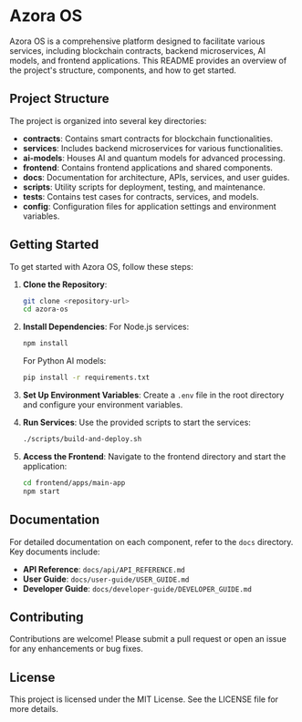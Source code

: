 # Azora OS

Azora OS is a comprehensive platform designed to facilitate various services, including blockchain contracts, backend microservices, AI models, and frontend applications. This README provides an overview of the project's structure, components, and how to get started.

## Project Structure

The project is organized into several key directories:

- **contracts**: Contains smart contracts for blockchain functionalities.
- **services**: Includes backend microservices for various functionalities.
- **ai-models**: Houses AI and quantum models for advanced processing.
- **frontend**: Contains frontend applications and shared components.
- **docs**: Documentation for architecture, APIs, services, and user guides.
- **scripts**: Utility scripts for deployment, testing, and maintenance.
- **tests**: Contains test cases for contracts, services, and models.
- **config**: Configuration files for application settings and environment variables.

## Getting Started

To get started with Azora OS, follow these steps:

1. **Clone the Repository**:
   ```bash
   git clone <repository-url>
   cd azora-os
   ```

2. **Install Dependencies**:
   For Node.js services:
   ```bash
   npm install
   ```

   For Python AI models:
   ```bash
   pip install -r requirements.txt
   ```

3. **Set Up Environment Variables**:
   Create a `.env` file in the root directory and configure your environment variables.

4. **Run Services**:
   Use the provided scripts to start the services:
   ```bash
   ./scripts/build-and-deploy.sh
   ```

5. **Access the Frontend**:
   Navigate to the frontend directory and start the application:
   ```bash
   cd frontend/apps/main-app
   npm start
   ```

## Documentation

For detailed documentation on each component, refer to the `docs` directory. Key documents include:

- **API Reference**: `docs/api/API_REFERENCE.md`
- **User Guide**: `docs/user-guide/USER_GUIDE.md`
- **Developer Guide**: `docs/developer-guide/DEVELOPER_GUIDE.md`

## Contributing

Contributions are welcome! Please submit a pull request or open an issue for any enhancements or bug fixes.

## License

This project is licensed under the MIT License. See the LICENSE file for more details.